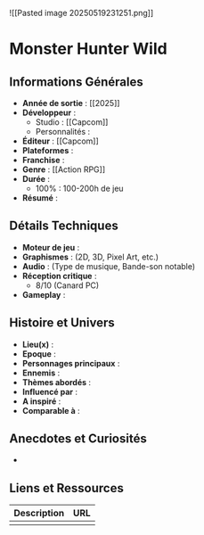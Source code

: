 ![[Pasted image 20250519231251.png]]
# Monster Hunter Wild

## Informations Générales

- **Année de sortie** : [[2025]]
- **Développeur** : 
	- Studio : [[Capcom]]
	- Personnalités : 
- **Éditeur** : [[Capcom]]
- **Plateformes** : 
- **Franchise** : 
- **Genre** : [[Action RPG]]
- **Durée** :
	- 100% : 100-200h de jeu
- **Résumé** : 

## Détails Techniques
- **Moteur de jeu** : 
- **Graphismes** : (2D, 3D, Pixel Art, etc.)
- **Audio** : (Type de musique, Bande-son notable)
- **Réception critique** : 
	- 8/10 (Canard PC)
- **Gameplay** :

## Histoire et Univers
- **Lieu(x)** : 
- **Epoque** : 
- **Personnages principaux** : 
- **Ennemis** :
- **Thèmes abordés** : 
- **Influencé par** :
- **A inspiré** : 
- **Comparable à** :
## Anecdotes et Curiosités
- 
## Liens et Ressources

| Description | URL |
| ----------- | --- |
|             |     |
